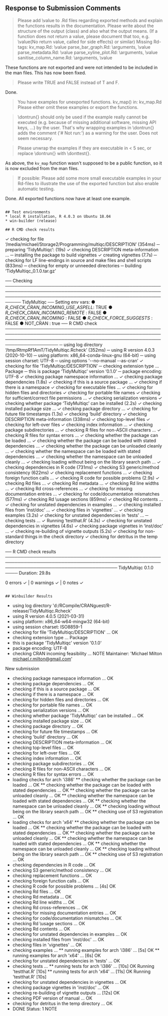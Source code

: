 ## Response to Submission Comments
> Please add \value to .Rd files regarding exported methods and explain
the functions results in the documentation. Please write about the
structure of the output (class) and also what the output means. (If a
function does not return a value, please document that too, e.g.
\value{No return value, called for side effects} or similar)
Missing Rd-tags:
      kv_map.Rd: \value
      parse_bar_graph.Rd: \arguments,  \value
      parse_metadata.Rd: \value
      parse_xyline_plot.Rd: \arguments,  \value
      sanitise_column_name.Rd: \arguments,  \value
      
These functions are not exported and were not intended to be included in the man files. 
This has now been fixed.

> Please write TRUE and FALSE instead of T and F.

Done.

> You have examples for unexported functions.
    kv_map() in:
       kv_map.Rd
  Please either omit these examples or export the functions.

> \dontrun{} should only be used if the example really cannot be executed
(e.g. because of missing additional software, missing API keys, ...) by
the user. That's why wrapping examples in \dontrun{} adds the comment
('# Not run:') as a warning for the user.
Does not seem necessary.

> Please unwrap the examples if they are executable in < 5 sec, or replace
\dontrun{} with \donttest{}.

As above, the `kv_map` function wasn't supposed to be a public function, so it is now excluded from the man files.

> If possible: Please add some more small executable examples in your
Rd-files to illustrate the use of the exported function but also enable
automatic testing.

Done. All exported functions now have at least one example.
```

## Test environments
* local R installation, R 4.0.3 on Ubuntu 18.04
* win-builder (release)

## R CMD check results

```
✓  checking for file ‘/media/michael/Storage2/Programming/multiqc/DESCRIPTION’ (354ms)
─  preparing ‘TidyMultiqc’: (19s)
✓  checking DESCRIPTION meta-information ...
─  installing the package to build vignettes
✓  creating vignettes (7.7s)
─  checking for LF line-endings in source and make files and shell scripts (833ms)
─  checking for empty or unneeded directories
─  building ‘TidyMultiqc_0.1.0.tar.gz’
   
── Checking ─────────────────────────────────────────────────────────────────────────────────────────────────────────────────────────────────────────────────────────── TidyMultiqc ──
Setting env vars:
● _R_CHECK_CRAN_INCOMING_USE_ASPELL_: TRUE
● _R_CHECK_CRAN_INCOMING_REMOTE_    : FALSE
● _R_CHECK_CRAN_INCOMING_           : FALSE
● _R_CHECK_FORCE_SUGGESTS_          : FALSE
● NOT_CRAN                          : true
── R CMD check ───────────────────────────────────────────────────────────────────────────────────────────────────────────────────────────────────────────────────────────────────────
─  using log directory ‘/tmp/RtmpRf1AmT/TidyMultiqc.Rcheck’ (352ms)
─  using R version 4.0.3 (2020-10-10)
─  using platform: x86_64-conda-linux-gnu (64-bit)
─  using session charset: UTF-8
─  using options ‘--no-manual --as-cran’
✓  checking for file ‘TidyMultiqc/DESCRIPTION’
─  checking extension type ... Package
─  this is package ‘TidyMultiqc’ version ‘0.1.0’
─  package encoding: UTF-8
✓  checking package namespace information ...
✓  checking package dependencies (1.8s)
✓  checking if this is a source package ...
✓  checking if there is a namespace
✓  checking for executable files ...
✓  checking for hidden files and directories
✓  checking for portable file names
✓  checking for sufficient/correct file permissions ...
✓  checking serialization versions
✓  checking whether package ‘TidyMultiqc’ can be installed (2.2s)
✓  checking installed package size ...
✓  checking package directory ...
✓  checking for future file timestamps (1.3s)
✓  checking ‘build’ directory
✓  checking DESCRIPTION meta-information (338ms)
✓  checking top-level files
✓  checking for left-over files
✓  checking index information ...
✓  checking package subdirectories ...
✓  checking R files for non-ASCII characters ...
✓  checking R files for syntax errors ...
✓  checking whether the package can be loaded ...
✓  checking whether the package can be loaded with stated dependencies ...
✓  checking whether the package can be unloaded cleanly ...
✓  checking whether the namespace can be loaded with stated dependencies ...
✓  checking whether the namespace can be unloaded cleanly ...
✓  checking loading without being on the library search path ...
✓  checking dependencies in R code (731ms)
✓  checking S3 generic/method consistency (622ms)
✓  checking replacement functions ...
✓  checking foreign function calls ...
✓  checking R code for possible problems (2.9s)
✓  checking Rd files ...
✓  checking Rd metadata ...
✓  checking Rd line widths ...
✓  checking Rd cross-references ...
✓  checking for missing documentation entries ...
✓  checking for code/documentation mismatches (577ms)
✓  checking Rd \usage sections (859ms)
✓  checking Rd contents ...
✓  checking for unstated dependencies in examples ...
✓  checking installed files from ‘inst/doc’ ...
✓  checking files in ‘vignettes’ ...
✓  checking examples (3.2s)
✓  checking for unstated dependencies in ‘tests’ ...
─  checking tests ...
✓  Running ‘testthat.R’ (4.3s)
✓  checking for unstated dependencies in vignettes (4.6s)
✓  checking package vignettes in ‘inst/doc’ ...
✓  checking re-building of vignette outputs (5.2s)
✓  checking for non-standard things in the check directory
✓  checking for detritus in the temp directory
   
   
── R CMD check results ──────────────────────────────────────────────────────────────────────────────────────────────────────────────────────────────────────── TidyMultiqc 0.1.0 ────
Duration: 29.8s

0 errors ✓ | 0 warnings ✓ | 0 notes ✓
```

## Winbuilder Results

```
* using log directory 'd:/RCompile/CRANguest/R-release/TidyMultiqc.Rcheck'
* using R version 4.0.5 (2021-03-31)
* using platform: x86_64-w64-mingw32 (64-bit)
* using session charset: ISO8859-1
* checking for file 'TidyMultiqc/DESCRIPTION' ... OK
* checking extension type ... Package
* this is package 'TidyMultiqc' version '0.1.0'
* package encoding: UTF-8
* checking CRAN incoming feasibility ... NOTE
Maintainer: 'Michael Milton <michael.r.milton@gmail.com>'

New submission
* checking package namespace information ... OK
* checking package dependencies ... OK
* checking if this is a source package ... OK
* checking if there is a namespace ... OK
* checking for hidden files and directories ... OK
* checking for portable file names ... OK
* checking serialization versions ... OK
* checking whether package 'TidyMultiqc' can be installed ... OK
* checking installed package size ... OK
* checking package directory ... OK
* checking for future file timestamps ... OK
* checking 'build' directory ... OK
* checking DESCRIPTION meta-information ... OK
* checking top-level files ... OK
* checking for left-over files ... OK
* checking index information ... OK
* checking package subdirectories ... OK
* checking R files for non-ASCII characters ... OK
* checking R files for syntax errors ... OK
* loading checks for arch 'i386'
** checking whether the package can be loaded ... OK
** checking whether the package can be loaded with stated dependencies ... OK
** checking whether the package can be unloaded cleanly ... OK
** checking whether the namespace can be loaded with stated dependencies ... OK
** checking whether the namespace can be unloaded cleanly ... OK
** checking loading without being on the library search path ... OK
** checking use of S3 registration ... OK
* loading checks for arch 'x64'
** checking whether the package can be loaded ... OK
** checking whether the package can be loaded with stated dependencies ... OK
** checking whether the package can be unloaded cleanly ... OK
** checking whether the namespace can be loaded with stated dependencies ... OK
** checking whether the namespace can be unloaded cleanly ... OK
** checking loading without being on the library search path ... OK
** checking use of S3 registration ... OK
* checking dependencies in R code ... OK
* checking S3 generic/method consistency ... OK
* checking replacement functions ... OK
* checking foreign function calls ... OK
* checking R code for possible problems ... [4s] OK
* checking Rd files ... OK
* checking Rd metadata ... OK
* checking Rd line widths ... OK
* checking Rd cross-references ... OK
* checking for missing documentation entries ... OK
* checking for code/documentation mismatches ... OK
* checking Rd \usage sections ... OK
* checking Rd contents ... OK
* checking for unstated dependencies in examples ... OK
* checking installed files from 'inst/doc' ... OK
* checking files in 'vignettes' ... OK
* checking examples ...
** running examples for arch 'i386' ... [5s] OK
** running examples for arch 'x64' ... [6s] OK
* checking for unstated dependencies in 'tests' ... OK
* checking tests ...
** running tests for arch 'i386' ... [10s] OK
  Running 'testthat.R' [10s]
** running tests for arch 'x64' ... [11s] OK
  Running 'testthat.R' [10s]
* checking for unstated dependencies in vignettes ... OK
* checking package vignettes in 'inst/doc' ... OK
* checking re-building of vignette outputs ... [12s] OK
* checking PDF version of manual ... OK
* checking for detritus in the temp directory ... OK
* DONE
Status: 1 NOTE
```
